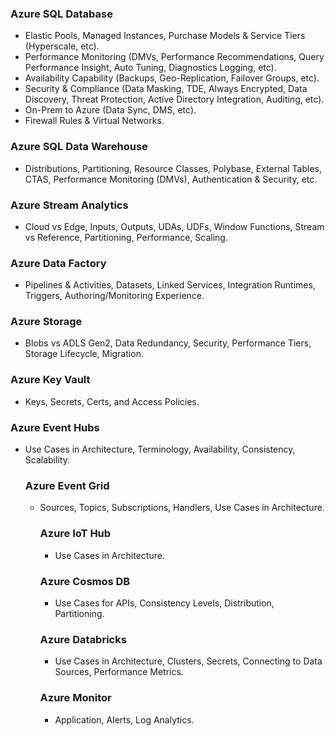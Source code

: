 <h3>Azure SQL Database </h3>
<ul>
<li> Elastic Pools, Managed Instances, Purchase Models & Service Tiers (Hyperscale, etc). </li>
<li>Performance Monitoring (DMVs, Performance Recommendations, Query Performance Insight, Auto Tuning, Diagnostics Logging, etc). </li>
<li>Availability Capability (Backups, Geo-Replication, Failover Groups, etc). </li>
<li>Security & Compliance (Data Masking, TDE, Always Encrypted, Data Discovery, Threat Protection, Active Directory Integration, Auditing, etc). </li>
<li>On-Prem to Azure (Data Sync, DMS, etc). </li>
<li>Firewall Rules & Virtual Networks.</li>
</ul>

<h3>Azure SQL Data Warehouse </h3>
<ul>
<li>Distributions, Partitioning, Resource Classes, Polybase, External Tables, CTAS, Performance Monitoring (DMVs), Authentication & Security, etc. </li>
</ul>

<h3>Azure Stream Analytics </h3>
<ul> 
 <Li>Cloud vs Edge, Inputs, Outputs, UDAs, UDFs, Window Functions, Stream vs Reference, Partitioning, Performance, Scaling. </li>
</ul>


<h3>Azure Data Factory </h3>
<ul>
<li>Pipelines & Activities, Datasets, Linked Services, Integration Runtimes, Triggers, Authoring/Monitoring Experience. </li>
 </ul>

<h3>Azure Storage</h3>
<ul>
 <li>Blobs vs ADLS Gen2, Data Redundancy, Security, Performance Tiers, Storage Lifecycle, Migration. </li>
</ul>

<h3>Azure Key Vault</h3>
<ul>
 <li>Keys, Secrets, Certs, and Access Policies. </li>
</ul>

<h3>Azure Event Hubs </h3>
<ul>
<li>Use Cases in Architecture, Terminology, Availability, Consistency, Scalability. </l>

<h3>Azure Event Grid</h3>
<ul>
 <li>Sources, Topics, Subscriptions, Handlers, Use Cases in Architecture.</li>
</h3>

<h3> Azure IoT Hub </h3>
<ul>
 <li>Use Cases in Architecture. </li>
 </ul>

<h3>Azure Cosmos DB </h3>
<ul>
 <li>Use Cases for APIs, Consistency Levels, Distribution, Partitioning.</li>
</ul>

<h3>Azure Databricks</h3>
<ul>
<li>Use Cases in Architecture, Clusters, Secrets, Connecting to Data Sources, Performance Metrics.</li>
</ul>

<h3>Azure Monitor </h3>
<ul>
 <li>Application, Alerts, Log Analytics. </li>
</ul>
